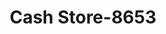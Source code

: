 ---
f_zip-code: 35967
f_state-code: AL
title: Cash Store-8653
f_phone: 256-844-2892
f_city-only: Fort Payne
f_address: 811 Gault Avenue South Fort Payne
f_location-unique-id: '8653'
slug: cash-store-8653
updated-on: '2024-05-30T13:46:58.046Z'
created-on: '2024-05-30T13:36:59.803Z'
published-on: '2024-05-30T13:54:32.469Z'
f_city-state: cms/city/fort-payne-al.md
f_company: cms/company/cash-store.md
f_state: cms/state/alabama.md
layout: '[payday-loan].html'
tags: payday-loan
---